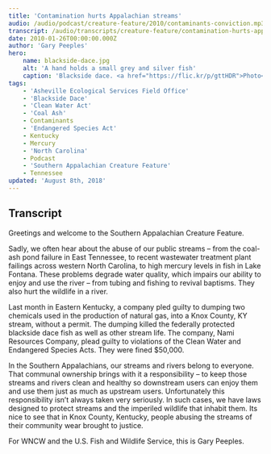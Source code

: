 ```yaml
---
title: 'Contamination hurts Appalachian streams'
audio: /audio/podcast/creature-feature/2010/contaminants-conviction.mp3
transcript: /audio/transcripts/creature-feature/contamination-hurts-appalachian-streams.pdf
date: 2010-01-26T00:00:00.000Z
author: 'Gary Peeples'
hero:
    name: blackside-dace.jpg
    alt: 'A hand holds a small grey and silver fish'
    caption: 'Blackside dace. <a href="https://flic.kr/p/gttHDR">Photo</a> by Brian Wulker, CC BY-NC 2.0.'
tags:
    - 'Asheville Ecological Services Field Office'
    - 'Blackside Dace'
    - 'Clean Water Act'
    - 'Coal Ash'
    - Contaminants
    - 'Endangered Species Act'
    - Kentucky
    - Mercury
    - 'North Carolina'
    - Podcast
    - 'Southern Appalachian Creature Feature'
    - Tennessee
updated: 'August 8th, 2018'
---
```


## Transcript

Greetings and welcome to the Southern Appalachian Creature Feature.

Sadly, we often hear about the abuse of our public streams – from the coal-ash pond failure in East Tennessee, to recent wastewater treatment plant failings across western North Carolina, to high mercury levels in fish in Lake Fontana. These problems degrade water quality, which impairs our ability to enjoy and use the river – from tubing and fishing to revival baptisms. They also hurt the wildlife in a river.

Last month in Eastern Kentucky, a company pled guilty to dumping two chemicals used in the production of natural gas, into a Knox County, KY stream, without a permit. The dumping killed the federally protected blackside dace fish as well as other stream life. The company, Nami Resources Company, plead guilty to violations of the Clean Water and Endangered Species Acts. They were fined $50,000.

In the Southern Appalachians, our streams and rivers belong to everyone. That communal ownership brings with it a responsibility – to keep those streams and rivers clean and healthy so downstream users can enjoy them and use them just as much as upstream users. Unfortunately this responsibility isn’t always taken very seriously. In such cases, we have laws designed to protect streams and the imperiled wildlife that inhabit them. Its nice to see that in Knox County, Kentucky, people abusing the streams of their community wear brought to justice.

For WNCW and the U.S. Fish and Wildlife Service, this is Gary Peeples.